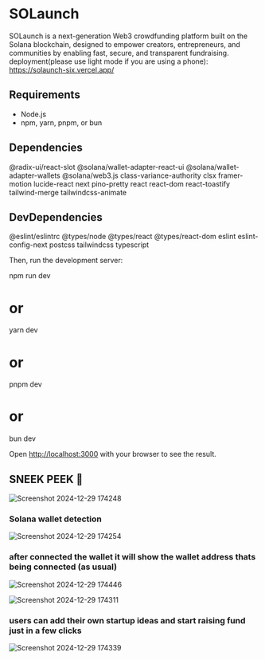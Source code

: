 # SOLaunch
SOLaunch is a next-generation Web3 crowdfunding platform built on the Solana blockchain, designed to empower creators, entrepreneurs, and communities by enabling fast, secure, and transparent fundraising.
deployment(please use light mode if you are using a phone):
https://solaunch-six.vercel.app/

## Requirements

- Node.js
- npm, yarn, pnpm, or bun

## Dependencies
@radix-ui/react-slot
@solana/wallet-adapter-react-ui
@solana/wallet-adapter-wallets
@solana/web3.js
class-variance-authority
clsx
framer-motion
lucide-react
next
pino-pretty
react
react-dom
react-toastify
tailwind-merge
tailwindcss-animate
## DevDependencies
@eslint/eslintrc
@types/node
@types/react
@types/react-dom
eslint
eslint-config-next
postcss
tailwindcss
typescript


Then, run the development server:

npm run dev
# or
yarn dev
# or
pnpm dev
# or
bun dev

Open [http://localhost:3000](http://localhost:3000) with your browser to see the result.

## SNEEK PEEK 👀


![Screenshot 2024-12-29 174248](https://github.com/user-attachments/assets/3ebc1c4d-72c3-4291-96fe-b5d0ca76d87a)

### Solana wallet detection
![Screenshot 2024-12-29 174254](https://github.com/user-attachments/assets/4399bd68-62e5-4c91-aa7b-b7ed0f9e71e2)

### after connected the wallet it will show the wallet address thats being connected (as usual)
![Screenshot 2024-12-29 174446](https://github.com/user-attachments/assets/84c6d3a8-d17d-4330-a334-98eca4105a50)

![Screenshot 2024-12-29 174311](https://github.com/user-attachments/assets/c9649a2e-049e-448e-a738-79f721389b0d)

### users can add their own startup ideas and start raising fund just in a few clicks
![Screenshot 2024-12-29 174339](https://github.com/user-attachments/assets/29c2b834-f787-470c-a307-cc75a0368071)
